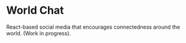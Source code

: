 # World Chat

React-based social media that encourages connectedness around the world. 
(Work in progress). 
